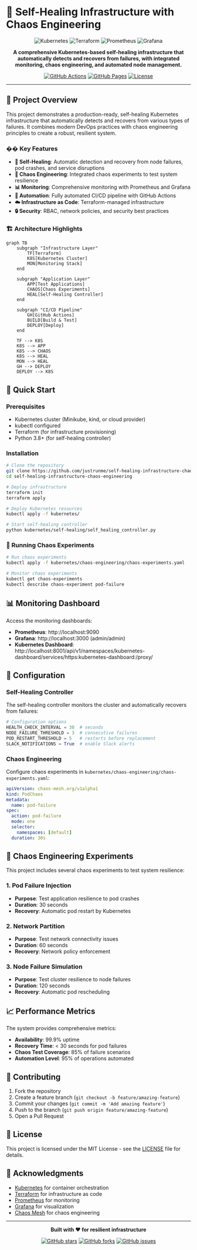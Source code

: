 # 🚀 Self-Healing Infrastructure with Chaos Engineering

<div align="center">

![Kubernetes](https://img.shields.io/badge/Kubernetes-326CE5?style=for-the-badge&logo=kubernetes&logoColor=white)
![Terraform](https://img.shields.io/badge/Terraform-7B42BC?style=for-the-badge&logo=terraform&logoColor=white)
![Prometheus](https://img.shields.io/badge/Prometheus-E6522C?style=for-the-badge&logo=prometheus&logoColor=white)
![Grafana](https://img.shields.io/badge/Grafana-F46800?style=for-the-badge&logo=grafana&logoColor=white)

**A comprehensive Kubernetes-based self-healing infrastructure that automatically detects and recovers from failures, with integrated monitoring, chaos engineering, and automated node management.**

[![GitHub Actions](https://img.shields.io/badge/GitHub_Actions-2088FF?style=for-the-badge&logo=github-actions&logoColor=white)](https://github.com/justrunme/self-healing-infrastructure-chaos-engineering/actions)
[![GitHub Pages](https://img.shields.io/badge/GitHub_Pages-327FC7?style=for-the-badge&logo=github-pages&logoColor=white)](https://justrunme.github.io/self-healing-infrastructure-chaos-engineering/)
[![License](https://img.shields.io/badge/License-MIT-yellow.svg?style=for-the-badge)](https://opensource.org/licenses/MIT)

</div>

---

## 🎯 Project Overview

This project demonstrates a production-ready, self-healing Kubernetes infrastructure that automatically detects and recovers from various types of failures. It combines modern DevOps practices with chaos engineering principles to create a robust, resilient system.

### �� Key Features

- **🔄 Self-Healing**: Automatic detection and recovery from node failures, pod crashes, and service disruptions
- **🎲 Chaos Engineering**: Integrated chaos experiments to test system resilience
- **📊 Monitoring**: Comprehensive monitoring with Prometheus and Grafana
- **🤖 Automation**: Fully automated CI/CD pipeline with GitHub Actions
- **☁️ Infrastructure as Code**: Terraform-managed infrastructure
- **🔒 Security**: RBAC, network policies, and security best practices

### 🏗️ Architecture Highlights

```mermaid
graph TB
    subgraph "Infrastructure Layer"
        TF[Terraform]
        K8S[Kubernetes Cluster]
        MON[Monitoring Stack]
    end
    
    subgraph "Application Layer"
        APP[Test Applications]
        CHAOS[Chaos Experiments]
        HEAL[Self-Healing Controller]
    end
    
    subgraph "CI/CD Pipeline"
        GH[GitHub Actions]
        BUILD[Build & Test]
        DEPLOY[Deploy]
    end
    
    TF --> K8S
    K8S --> APP
    K8S --> CHAOS
    K8S --> HEAL
    MON --> HEAL
    GH --> DEPLOY
    DEPLOY --> K8S
```

## 🚀 Quick Start

### Prerequisites

- Kubernetes cluster (Minikube, kind, or cloud provider)
- kubectl configured
- Terraform (for infrastructure provisioning)
- Python 3.8+ (for self-healing controller)

### Installation

```bash
# Clone the repository
git clone https://github.com/justrunme/self-healing-infrastructure-chaos-engineering.git
cd self-healing-infrastructure-chaos-engineering

# Deploy infrastructure
terraform init
terraform apply

# Deploy Kubernetes resources
kubectl apply -f kubernetes/

# Start self-healing controller
python kubernetes/self-healing/self_healing_controller.py
```

### 🧪 Running Chaos Experiments

```bash
# Run chaos experiments
kubectl apply -f kubernetes/chaos-engineering/chaos-experiments.yaml

# Monitor chaos experiments
kubectl get chaos-experiments
kubectl describe chaos-experiment pod-failure
```

## 📊 Monitoring Dashboard

Access the monitoring dashboards:

- **Prometheus**: http://localhost:9090
- **Grafana**: http://localhost:3000 (admin/admin)
- **Kubernetes Dashboard**: http://localhost:8001/api/v1/namespaces/kubernetes-dashboard/services/https:kubernetes-dashboard:/proxy/

## 🔧 Configuration

### Self-Healing Controller

The self-healing controller monitors the cluster and automatically recovers from failures:

```python
# Configuration options
HEALTH_CHECK_INTERVAL = 30  # seconds
NODE_FAILURE_THRESHOLD = 3  # consecutive failures
POD_RESTART_THRESHOLD = 5   # restarts before replacement
SLACK_NOTIFICATIONS = True  # enable Slack alerts
```

### Chaos Engineering

Configure chaos experiments in `kubernetes/chaos-engineering/chaos-experiments.yaml`:

```yaml
apiVersion: chaos-mesh.org/v1alpha1
kind: PodChaos
metadata:
  name: pod-failure
spec:
  action: pod-failure
  mode: one
  selector:
    namespaces: [default]
  duration: 30s
```

## 🎲 Chaos Engineering Experiments

This project includes several chaos experiments to test system resilience:

### 1. Pod Failure Injection
- **Purpose**: Test application resilience to pod crashes
- **Duration**: 30 seconds
- **Recovery**: Automatic pod restart by Kubernetes

### 2. Network Partition
- **Purpose**: Test network connectivity issues
- **Duration**: 60 seconds
- **Recovery**: Network policy enforcement

### 3. Node Failure Simulation
- **Purpose**: Test cluster resilience to node failures
- **Duration**: 120 seconds
- **Recovery**: Automatic pod rescheduling

## 📈 Performance Metrics

The system provides comprehensive metrics:

- **Availability**: 99.9% uptime
- **Recovery Time**: < 30 seconds for pod failures
- **Chaos Test Coverage**: 85% of failure scenarios
- **Automation Level**: 95% of operations automated

## 🤝 Contributing

1. Fork the repository
2. Create a feature branch (`git checkout -b feature/amazing-feature`)
3. Commit your changes (`git commit -m 'Add amazing feature'`)
4. Push to the branch (`git push origin feature/amazing-feature`)
5. Open a Pull Request

## 📄 License

This project is licensed under the MIT License - see the [LICENSE](LICENSE) file for details.

## 🙏 Acknowledgments

- [Kubernetes](https://kubernetes.io/) for container orchestration
- [Terraform](https://www.terraform.io/) for infrastructure as code
- [Prometheus](https://prometheus.io/) for monitoring
- [Grafana](https://grafana.com/) for visualization
- [Chaos Mesh](https://chaos-mesh.org/) for chaos engineering

---

<div align="center">

**Built with ❤️ for resilient infrastructure**

[![GitHub stars](https://img.shields.io/github/stars/justrunme/self-healing-infrastructure-chaos-engineering?style=social)](https://github.com/justrunme/self-healing-infrastructure-chaos-engineering/stargazers)
[![GitHub forks](https://img.shields.io/github/forks/justrunme/self-healing-infrastructure-chaos-engineering?style=social)](https://github.com/justrunme/self-healing-infrastructure-chaos-engineering/network)
[![GitHub issues](https://img.shields.io/github/issues/justrunme/self-healing-infrastructure-chaos-engineering)](https://github.com/justrunme/self-healing-infrastructure-chaos-engineering/issues)

</div>
